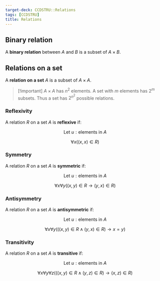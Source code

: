 ```yaml
---
target-deck: CCDSTRU::Relations
tags: [CCDSTRU]
title: Relations
---
```


## Binary relation

A **binary relation** between $A$ and $B$ is a subset of $A \times B$.

<!--ID: 1710859393538-->

## Relations on a set

A **relation on a set** $A$ is a subset of $A \times A$.

>[!important] $A \times A$ has $n^2$ elements. A set with $m$ elements has $2^m$ subsets. Thus a set has $2^{n^2}$ possible relations.

<!--ID: 1710859393542-->

### Reflexivity

A relation $R$ on a set $A$ is **reflexive** if:

$$
\text{Let } u: \text{elements in } A
$$

$$
\forall x ((x,x) \in R)
$$
<!--ID: 1710859393546-->

### Symmetry

A relation $R$ on a set $A$ is **symmetric** if:

$$
\text{Let } u: \text{elements in } A
$$

$$
\forall x \forall y ((x,y) \in R \to (y,x) \in R)
$$
<!--ID: 1710859393550-->

### Antisymmetry

A relation $R$ on a set $A$ is **antisymmetric** if:

$$
\text{Let } u: \text{elements in } A
$$

$$
\forall x \forall y (((x,y) \in R \land (y,x) \in R) \to x=y)
$$
<!--ID: 1710859393554-->

### Transitivity

A relation $R$ on a set $A$ is **transitive** if:

$$
\text{Let } u: \text{elements in } A
$$

$$
\forall x \forall y \forall z (((x,y) \in R \land (y,z) \in R) \to (x,z) \in R)
$$
<!--ID: 1710859393558-->
